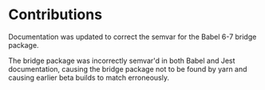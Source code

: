 # Contributions

Documentation was updated to correct the semvar for the Babel 6-7 bridge package.

The bridge package was incorrectly semvar'd in both Babel and Jest documentation, causing the bridge package not to be found by yarn and causing earlier beta builds to match erroneously.
